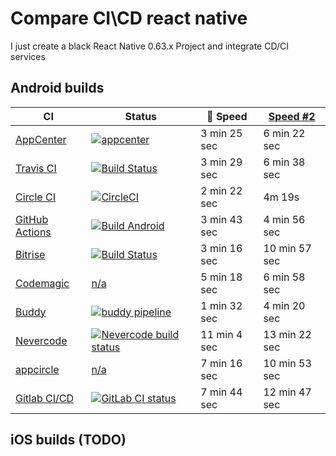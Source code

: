 # Compare CI\CD react native

I just create a black React Native 0.63.x Project and integrate CD/CI services

## Android builds

| CI | Status | 🚀 Speed | [Speed #2](https://github.com/retyui/react-native-ci-cd-compare/pull/1) |
|---|---|---|---|
| [AppCenter](https://appcenter.ms/) | [![appcenter](https://build.appcenter.ms/v0.1/apps/160707ba-61e6-4bca-a26c-a9e6927ae70a/branches/main/badge)](https://appcenter.ms/users/offantik/apps/Android-CI-CD-test/build/branches/main) | 3 min 25 sec | 6 min 22 sec |
| [Travis CI](https://docs.travis-ci.com/user/languages/android/) | [![Build Status](https://travis-ci.org/retyui/react-native-ci-cd-compare.svg?branch=main)](https://travis-ci.org/retyui/react-native-ci-cd-compare) | 3 min 29 sec | 6 min 38 sec |
| [Circle CI](https://circleci.com/circleci-react/) | [![CircleCI](https://circleci.com/gh/retyui/react-native-ci-cd-compare.svg?style=svg)](https://circleci.com/gh/retyui/react-native-ci-cd-compare) | 2 min 22 sec | 4m 19s |
| [GitHub Actions](https://github.com/features/actions) | [![Build Android](https://github.com/retyui/react-native-ci-cd-compare/workflows/Build%20Android/badge.svg)](https://github.com/retyui/react-native-ci-cd-compare/actions/) | 3 min 43 sec | 4 min 56 sec |
| [Bitrise](https://devcenter.bitrise.io/getting-started/getting-started-with-react-native-apps/) | [![Build Status](https://app.bitrise.io/app/6763bd2429233088/status.svg?token=4XQvHAYUO0CNdNq683DupA)](https://app.bitrise.io/app/6763bd2429233088) | 3 min 16 sec | 10 min 57 sec |
| [Codemagic](https://codemagic.io/react-native-continuous-integration/) | [n/a](https://codemagic.io/app/5f9d65de4758a77daf27b4d4) | 5 min 18 sec | 6 min 58 sec |
| [Buddy](https://buddy.works/docs/quickstart/react-native) | [![buddy pipeline](https://app.buddy.works/offantik/react-native-ci-cd-compare/pipelines/pipeline/288914/badge.svg?token=9bd6b8cc4ce0b2090330d0df656e566da6899dab5dc97c8312335ef9180cf9a2 "buddy pipeline")](https://app.buddy.works/offantik/react-native-ci-cd-compare/pipelines) | 1 min 32 sec | 4 min 20 sec | 
| [Nevercode](https://nevercode.io/blog/continuous-integration-for-react-native/) | [![Nevercode build status](https://app.nevercode.io/api/projects/8b869647-61e1-43bf-bc3e-c630f6099205/workflows/b81b5cb7-0ebe-43d1-92e0-81261d790fcc/status_badge.svg?branch=main)](https://app.nevercode.io/#/project/8b869647-61e1-43bf-bc3e-c630f6099205) | 11 min 4 sec | 13 min 22 sec |
| [appcircle](https://appcircle.io/blog/guide-to-automated-mobile-ci-cd-for-react-native-appcircle/) | [n/a](https://my.appcircle.io/build/detail/f552b6ad-96fd-43fe-bffc-55f4268ee0d4) | 7 min 16 sec | 10 min 53 sec | 
| [Gitlab CI/CD](https://docs.gitlab.com/ee/ci/) | [![GitLab CI status](https://gitlab.com/retyui/react-native-ci-cd-compare/badges/main/pipeline.svg)](https://gitlab.com/retyui/react-native-ci-cd-compare/-/jobs) | 7 min 44 sec | 12 min 47 sec |


## iOS builds (TODO)



